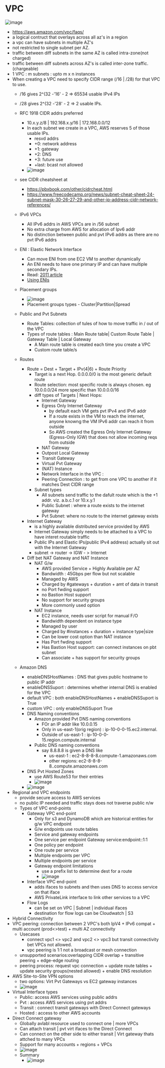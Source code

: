
# VPC
![image](https://user-images.githubusercontent.com/466385/230110176-bb24d609-d711-4e3b-abe2-f285f32f03c4.png)
- https://aws.amazon.com/vpc/faqs/
- a logical contruct that overlays across all az's in a region
- a vpc can have subnets in multiple AZ's
- not restricted to single subnet per AZ.
- traffic between diff subnets in the same AZ is called intra-zone(not charged)
- traffic between diff subnets across AZ's is called inter-zone traffic.(chargeable)
- 1 VPC : m subnets : upto m x n instances
- When creating a VPC need to specify CIDR range (/16 | /28) for that VPC to use.
  - /16 gives 2^(32 -'16' - 2 => 65534 usable IPv4 IPs
  - /28 gives 2^(32 -'28' - 2 => 2 usable IPs.
  - RFC 1918 CIDR addrs preferred
    - 10.x.y.z/8 | 192.168.x.y/16 | 172.168.0.0/12
    - In each subnet we create in a VPC, AWS reserves 5 of those usable IPs.    
      - resvd addrs
      - +0: network address
      - +1: gateway
      - +2: DNS
      - +3: future use
      - +last: bcast not allowed
    - ![image](https://user-images.githubusercontent.com/466385/230108842-43cea789-bfbc-4f4d-ad4e-ea4771745632.png)
  - see CIDR cheatsheet at 
    - https://pbxbook.com/other/cidrcheat.html
    - https://www.freecodecamp.org/news/subnet-cheat-sheet-24-subnet-mask-30-26-27-29-and-other-ip-address-cidr-network-references/
  - IPv6 VPCs
    - All IPv6 addrs in AWS VPCs are in /56 subnet
    - No extra charge from AWS for allocation of Ipv6 addr
    - No distinction between public and pvt IPv6 addrs as there are no pvt IPv6 addrs
  - ENI : Elastic Network Interface
    - Can move ENI from one EC2 VM to another dynamically
    - An ENI needs to have one primary IP and can have multiple secondary IPs.
    - Read: [2011 article](https://aws.amazon.com/blogs/aws/new-elastic-network-interfaces-in-the-virtual-private-cloud/)
    - [Using ENIs](https://docs.aws.amazon.com/AWSEC2/latest/UserGuide/using-eni.html)
   
  - Placement groups
    - ![image](https://user-images.githubusercontent.com/466385/230322408-87bbee1f-271e-4665-b322-0026e49dcb1f.png)
    - Placement groups types - Cluster|Partition|Spread
  - Public and Pvt Subnets
    - Route Tables: collection of tules of how to move traffic in / out of the VPC
    - Types of route tables : Main Route table| Custom Route Table | Gateway Table | Local Gateway
      - A Main route table is created each time you create a VPC
      - Custom route table/s
   - Routes
     - Route = Dest + Target + IPv(4|6) + Route Priority
       - Target is a next Hop. 0.0.0.0/0 is the most generic default route
       - Route selection: most specific route is always chosen. eg 10.0.0.0/24 more specific than 10.0.0.0/16
       - diff types of Targets | Next Hops:
         - Internet Gateway
         - Egress Only Internet Gateway
           - by default each VM gets pvt IPv4 and IPv6 addr
           - If a route exists in the VM to reach the internet, anyone knowng the VM IPv6 addr can reach it from outside
           - So AWS created the Egress Only Internet Gateway (Egress-Only IGW) that does not allow incoming reqs from outside
         - NAT Gateway
         - Outpost Local Gateway
         - Transit Gateway
         - Virtual Pvt Gateway
         - (NAT) Instance
         - Network Interface in the VPC : 
         - Peering Connection : to get from one VPC to another if it matches Dest CIDR range
       - Subnet types
         - All subnets send traffic to the dafult route which is the +1 addr. viz. a.b.c.1 or 10.x.y.1  
         - Public Subnet : where a route exists to the internet gateway
         - Pvt Subnet: where no route to the internet gateway exists   
      - Internet Gateway
        - is a highly available distributed service provided by AWS
        - Internet Gateway simply needs to be attached to a VPC to have interet routable traffic
        - Public IPs and Elastic IPs(public IPv4 address) actually sit out with the Internet Gateway
        - subnet -> router -> IGW - > Internet
      - Diff bet NAT Gateway and NAT Instance
        - NAT G/w
          - AWS provided Service + Highly Available per AZ
          - Bandwidth : 45Gbps per flow but not scalable
          - Managed by AWS
          - Charged by #gateways + duration + amt of data in transit
          - no Port fwding support
          - no Bastion Host support
          - No support for security groups
          - More commonly used option
        - NAT Instance
          - EC2 instance, needs user script for manual F/O 
          - Bandwidth dependent on instance type
          - Managed by user
          - Charged by #instances + duration + instance type|size
          - Can be lower cost option than NAT instance
          - Has Port fwding support
          - Has Bastion Host support: can connect instances on pbt subnet
          - Can associate + has support for security groups
   - Amazon DNS
     - enableDNSHostNames : DNS that gives public hostname to public IP addr
     - enableDNSSuport : determines whether internal DNS is enabled for the VPC
     - default VPC : both enableDNSHostNames + enableDNSSuport is True
     - custom VPC : only enableDNSSuport True
     - DNS Naming conventions
       - Amazon provided Pvt DNS naming conventions 
         - FOr an IP addr like 10.0.0.15
         - Only in us-east-1(orig region) : ip-10-0-0-15.ec2.internal.
         - Outside of us-east-1           : ip-10-0-0-15.region.compute.internal
       - Public DNS naming conventions
         - say 8.8.8.8 is given a DNS like 
           - us-east-1    : ec2-8-8-8-8.compute-1.amazonaws.com  
           - other regions: ec2-8-8-8-8.<region>.compute.amazonaws.com
     - DNS Pvt Hosted Zones
       - use AWS Route53 for their entries
       - ![image](https://user-images.githubusercontent.com/466385/230753933-7faf8343-eb21-4318-827e-ac9d6be47f9c.png)
     - ![image](https://user-images.githubusercontent.com/466385/230754067-b5302492-7290-4602-b57a-cfabac6422e7.png)
- Regional and VPC endpoints
  - provide secure access to AWS services
  - no public IP needed and traffic stays does not traverse public n/w
  - Types of VPC end-points
    - Gateway VPC end-point
      - Only for s3 and DynamoDB which are historical entities for g/w VPC endpoint
      - G/w endpoints use route tables
      - Service and gateway endpoints
      - One service per endpoint Gateway service:endpoint::1:1
      - One policy per endpoint 
      - One route per service
      - Multiple endpoints per VPC
      - Multiple endpoints per service
      - Gateway endpoint limitations
        - use a prefix list to determine dest for a route
        - ![image](https://user-images.githubusercontent.com/466385/232687164-fd836b48-c35a-47ee-a6d7-1503023a038e.png)
    - Interface VPC end-point
      - adds ifaces to subnets and then uses DNS to access service on that iface
      - AWS PrivateLink interface to link other services to a VPC
    - Flow Logs
      - can be set on VPC | Subnet | individual ifaces
      - destination for flow logs can be Cloudwatch | S3
- Hybrid Connectivity
- VPC peering: connection between 2 VPC's both IpV4 + IPv6 compat + multi account (prod<>test) + multi AZ connectivity
  - Usecases
    - connect vpc1 <> vpc2 and vpc2 <> vpc3 but transit connectivity bet VPCs not allowed.
    - vpc peering is 1:1 not a broadcast or mesh connection 
  - unsupported scenarios:overlapping CIDR overlap + transitive peering + edge-edge routing
  - peering process: request vpc connection + update route tables + update security groups(nested allowed) + enable DNS resolution 
- AWS Site-to-Site VPN options
  - two options: Virt Pvt Gateways vs EC2 gateway instances
  - ![image](https://user-images.githubusercontent.com/466385/232767011-efc1a4e3-ff25-409b-8220-26588512c094.png)
- Virtual Interface types
  - Public: access AWS services using public addrs
  - Pvt : access AWS services using pvt addrs
  - Transit : connect transit gateways with Direct Connect gateways
  - Hosted : access to other AWS accounts
- Direct Connect gateway
  - Globally avlabl resource used to connect one | more VPCs
  - Can attach transit | pvt virt ifaces to the Direct Connect
  - Can connect on the other side to either transit | Virt gateway thats attched to many VPCs
  - Support for many accounts + regions +  VPCs  
  - ![image](https://user-images.githubusercontent.com/466385/232773557-190da2d7-6078-404b-88e0-df933659d7b8.png)
  - Summary
    - ![image](https://user-images.githubusercontent.com/466385/232777648-91166974-a31f-4a9a-86b3-c242dc54c77e.png)

  

  
  

  
  

